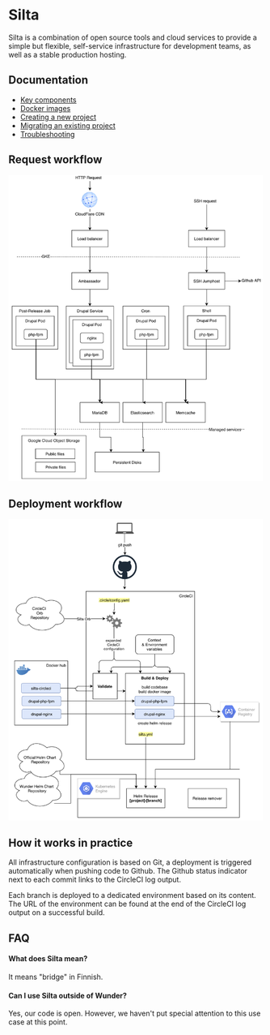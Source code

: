 # Silta

Silta is a combination of open source tools and cloud services to provide a 
simple but flexible, self-service infrastructure for development teams, as well 
as a stable production hosting.

## Documentation

- [Key components](docs/key_components.md)
- [Docker images](docs/docker_images.md)
- [Creating a new project](docs/creating_a_new_project.md)
- [Migrating an existing project](docs/migrating_existing_project.md)
- [Troubleshooting](docs/troubleshooting.md)

## Request workflow
![request workflow](docs/img/Silta%20request%20workflow.png)

## Deployment workflow
![deployment workflow](docs/img/Silta%20deployment%20workflow.png)

## How it works in practice

All infrastructure configuration is based on Git, a deployment is triggered automatically when pushing code to Github. 
The Github status indicator next to each commit links to the CircleCI log output. 

Each branch is deployed to a dedicated environment based on its content. The URL of the 
environment can be found at the end of the CircleCI log output on a successful build.    


## FAQ

#### What does Silta mean?
It means "bridge" in Finnish.

#### Can I use Silta outside of Wunder?
Yes, our code is open. However, we haven't put special attention to this use case at this point.
